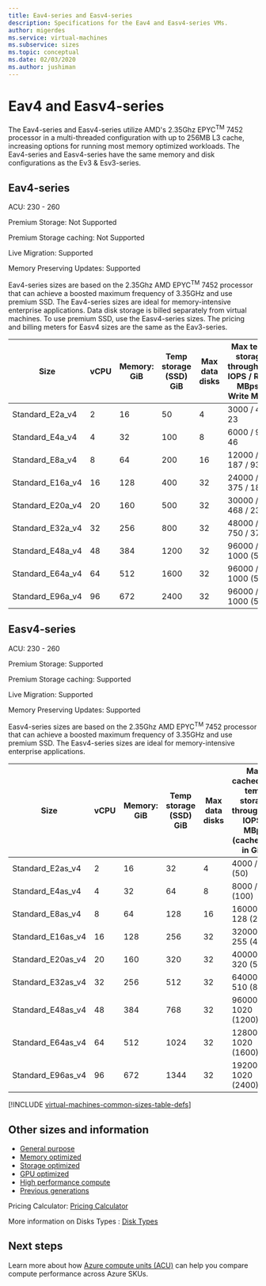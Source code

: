 ```yaml
---
title: Eav4-series and Easv4-series 
description: Specifications for the Eav4 and Easv4-series VMs.
author: migerdes
ms.service: virtual-machines
ms.subservice: sizes
ms.topic: conceptual
ms.date: 02/03/2020
ms.author: jushiman
---
```


# Eav4 and Easv4-series

The Eav4-series and Easv4-series utilize AMD's 2.35Ghz EPYC<sup>TM</sup> 7452 processor in a multi-threaded configuration with up to 256MB L3 cache, increasing options for running most memory optimized workloads. The Eav4-series and Easv4-series have the same memory and disk configurations as the Ev3 & Esv3-series.

## Eav4-series

ACU: 230 - 260

Premium Storage: Not Supported

Premium Storage caching: Not Supported

Live Migration: Supported

Memory Preserving Updates: Supported

Eav4-series sizes are based on the 2.35Ghz AMD EPYC<sup>TM</sup> 7452 processor that can achieve a boosted maximum frequency of 3.35GHz and use premium SSD. The Eav4-series sizes are ideal for memory-intensive enterprise applications. Data disk storage is billed separately from virtual machines. To use premium SSD, use the Easv4-series sizes. The pricing and billing meters for Easv4 sizes are the same as the Eav3-series.

| Size | vCPU | Memory: GiB | Temp storage (SSD) GiB | Max data disks | Max temp storage throughput: IOPS / Read MBps / Write MBps | Max NICs | Expected network bandwidth (MBps) |
| -----|-----|-----|-----|-----|-----|-----|-----|
| Standard\_E2a\_v4|2|16|50|4|3000 / 46 / 23|2 | 1000 |
| Standard\_E4a\_v4|4|32|100|8|6000 / 93 / 46|2 | 2000 |
| Standard\_E8a\_v4|8|64|200|16|12000 / 187 / 93|4 | 4000 |
| Standard\_E16a\_v4|16|128|400|32|24000 / 375 / 187|8 | 8000 |
| Standard\_E20a\_v4|20|160|500|32|30000 / 468 / 234|8 | 10000 |
| Standard\_E32a\_v4|32|256|800|32|48000 / 750 / 375|8 | 16000 |
| Standard\_E48a\_v4|48|384|1200|32|96000 / 1000 (500)|8 | 24000 |
| Standard\_E64a\_v4|64|512|1600|32|96000 / 1000 (500)|8 | 30000 |
| Standard\_E96a\_v4|96|672|2400|32|96000 / 1000 (500)|8 | 30000 |

## Easv4-series

ACU: 230 - 260

Premium Storage: Supported

Premium Storage caching: Supported

Live Migration: Supported

Memory Preserving Updates: Supported

Easv4-series sizes are based on the 2.35Ghz AMD EPYC<sup>TM</sup> 7452 processor that can achieve a boosted maximum frequency of 3.35GHz and use premium SSD. The Easv4-series sizes are ideal for memory-intensive enterprise applications.

| Size | vCPU | Memory: GiB | Temp storage (SSD) GiB | Max data disks | Max cached and temp storage throughput: IOPS / MBps (cache size in GiB) | Max uncached disk throughput: IOPS / MBps | Max NICs | Expected network bandwidth (MBps) |
|-----|-----|-----|-----|-----|-----|-----|-----|-----|
| Standard_E2as_v4|2|16|32|4|4000 / 32 (50)|3200 / 48|2 | 1000 |
| Standard_E4as_v4|4|32|64|8|8000 / 64 (100)|6400 / 96|2 | 2000 |
| Standard_E8as_v4|8|64|128|16|16000 / 128 (200)|12800 / 192|4 | 4000 |
| Standard_E16as_v4|16|128|256|32|32000 / 255 (400)|25600 / 384|8 | 8000 |
| Standard_E20as_v4|20|160|320|32|40000 / 320 (500)|32000 / 480|8 | 10000 |
| Standard_E32as_v4|32|256|512|32|64000 / 510 (800)|51200 / 768|8 | 16000 |
| Standard_E48as_v4|48|384|768|32|96000 / 1020 (1200)|76800 / 1148|8 | 24000 |
| Standard_E64as_v4|64|512|1024|32|128000 / 1020 (1600)|80000 / 1200|8 | 30000 |
| Standard_E96as_v4|96|672|1344|32|192000 / 1020 (2400)|80000 / 1200|8 | 30000 |

[!INCLUDE [virtual-machines-common-sizes-table-defs](../../includes/virtual-machines-common-sizes-table-defs.md)]

## Other sizes and information

- [General purpose](sizes-general.md)
- [Memory optimized](sizes-memory.md)
- [Storage optimized](sizes-storage.md)
- [GPU optimized](sizes-gpu.md)
- [High performance compute](sizes-hpc.md)
- [Previous generations](sizes-previous-gen.md)

Pricing Calculator: [Pricing Calculator](https://azure.microsoft.com/pricing/calculator/)

More information on Disks Types : [Disk Types](./linux/disks-types.md#ultra-disks/)

## Next steps

Learn more about how [Azure compute units (ACU)](acu.md) can help you compare compute performance across Azure SKUs.